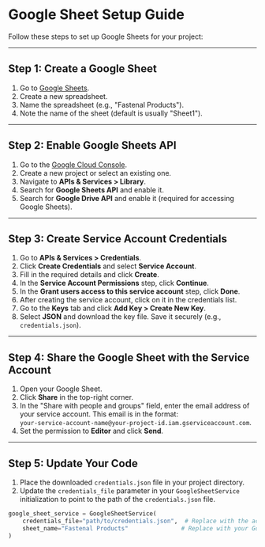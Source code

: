 # Google Sheet Setup Guide

Follow these steps to set up Google Sheets for your project:

---

## Step 1: Create a Google Sheet
1. Go to [Google Sheets](https://sheets.google.com).
2. Create a new spreadsheet.
3. Name the spreadsheet (e.g., "Fastenal Products").
4. Note the name of the sheet (default is usually "Sheet1").

---

## Step 2: Enable Google Sheets API
1. Go to the [Google Cloud Console](https://console.cloud.google.com/).
2. Create a new project or select an existing one.
3. Navigate to **APIs & Services > Library**.
4. Search for **Google Sheets API** and enable it.
5. Search for **Google Drive API** and enable it (required for accessing Google Sheets).

---

## Step 3: Create Service Account Credentials
1. Go to **APIs & Services > Credentials**.
2. Click **Create Credentials** and select **Service Account**.
3. Fill in the required details and click **Create**.
4. In the **Service Account Permissions** step, click **Continue**.
5. In the **Grant users access to this service account** step, click **Done**.
6. After creating the service account, click on it in the credentials list.
7. Go to the **Keys** tab and click **Add Key > Create New Key**.
8. Select **JSON** and download the key file. Save it securely (e.g., `credentials.json`).

---

## Step 4: Share the Google Sheet with the Service Account
1. Open your Google Sheet.
2. Click **Share** in the top-right corner.
3. In the "Share with people and groups" field, enter the email address of your service account. This email is in the format:  
   `your-service-account-name@your-project-id.iam.gserviceaccount.com`.
4. Set the permission to **Editor** and click **Send**.

---

## Step 5: Update Your Code
1. Place the downloaded `credentials.json` file in your project directory.
2. Update the `credentials_file` parameter in your `GoogleSheetService` initialization to point to the path of the `credentials.json` file.

```python
google_sheet_service = GoogleSheetService(
    credentials_file="path/to/credentials.json",  # Replace with the actual path
    sheet_name="Fastenal Products"               # Replace with your Google Sheet name
)